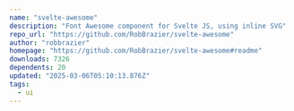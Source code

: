 ```yaml
---
name: "svelte-awesome"
description: "Font Awesome component for Svelte JS, using inline SVG"
repo_url: "https://github.com/RobBrazier/svelte-awesome"
author: "robbrazier"
homepage: "https://github.com/RobBrazier/svelte-awesome#readme"
downloads: 7326
dependents: 20
updated: "2025-03-06T05:10:13.876Z"
tags: 
  - ui
---
```

